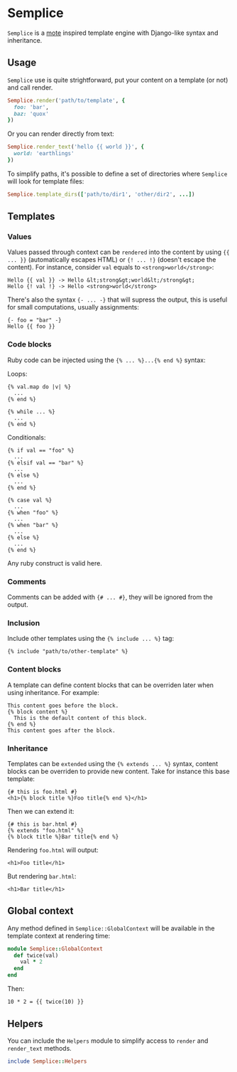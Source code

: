 # Semplice

``Semplice`` is a [mote](https://github.com/soveran/mote) inspired
template engine with Django-like syntax and inheritance.


## Usage

``Semplice`` use is quite strightforward, put your content on a
template (or not) and call render.

```ruby
Semplice.render('path/to/template', {
  foo: 'bar',
  baz: 'quox'
})
```

Or you can render directly from text:

```ruby
Semplice.render_text('hello {{ world }}', {
  world: 'earthlings'
})
```

To simplify paths, it's possible to define a set of directories where
``Semplice`` will look for template files:

```ruby
Semplice.template_dirs(['path/to/dir1', 'other/dir2', ...])
```

## Templates

### Values

Values passed through context can be ``rendered`` into the content by
using ``{{ ... }}`` (automatically escapes HTML) or ``{! ... !}``
(doesn't escape the content). For instance, consider ``val`` equals
to ``<strong>world</strong>``:

```
Hello {{ val }} -> Hello &lt;strong&gt;world&lt;/strong&gt;
Hello {! val !} -> Hello <strong>world</strong>
```

There's also the syntax ``{- ... -}`` that will supress the output,
this is useful for small computations, usually assignments:

```
{- foo = "bar" -}
Hello {{ foo }}
```


### Code blocks

Ruby code can be injected using the ``{% ... %}...{% end %}`` syntax:


Loops:

```
{% val.map do |v| %}
  ...
{% end %}
```

```
{% while ... %}
  ...
{% end %}
```

Conditionals:

```
{% if val == "foo" %}
  ...
{% elsif val == "bar" %}
  ...
{% else %}
  ...
{% end %}
```

```
{% case val %}
  ...
{% when "foo" %}
  ...
{% when "bar" %}
  ...
{% else %}
  ...
{% end %}
```

Any ruby construct is valid here.


### Comments

Comments can be added with ``{# ... #}``, they will be ignored from
the output.


### Inclusion

Include other templates using the ``{% include ... %}`` tag:

```
{% include "path/to/other-template" %}
```


### Content blocks

A template can define content blocks that can be overriden later when
using inheritance. For example:

```
This content goes before the block.
{% block content %}
  This is the default content of this block.
{% end %}
This content goes after the block.
```


### Inheritance

Templates can be ``extended`` using the ``{% extends ... %}`` syntax,
content blocks can be overriden to provide new content. Take for
instance this base template:

```
{# this is foo.html #}
<h1>{% block title %}Foo title{% end %}</h1>
```

Then we can extend it:

```
{# this is bar.html #}
{% extends "foo.html" %}
{% block title %}Bar title{% end %}
```

Rendering ``foo.html`` will output:

```
<h1>Foo title</h1>
```

But rendering ``bar.html``:

```
<h1>Bar title</h1>
```

## Global context

Any method defined in ``Semplice::GlobalContext`` will be available in
the template context at rendering time:

```ruby
module Semplice::GlobalContext
  def twice(val)
    val * 2
  end
end
```

Then:

```
10 * 2 = {{ twice(10) }}
```

## Helpers

You can include the ``Helpers`` module to simplify access to
``render`` and ``render_text`` methods.

```ruby
include Semplice::Helpers
```
